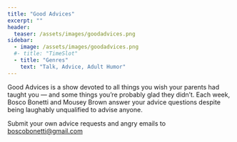 ```yaml
---
title: "Good Advices"
excerpt: ""
header:
  teaser: /assets/images/goodadvices.png
sidebar:
  - image: /assets/images/goodadvices.png
  #- title: "TimeSlot"
  - title: "Genres"
    text: "Talk, Advice, Adult Humor"
---
```


Good Advices is a show devoted to all things you wish your parents had taught you — and some things you’re probably glad they didn’t. Each week, Bosco Bonetti and Mousey Brown answer your advice questions despite being laughably unqualified to advise anyone.

Submit your own advice requests and angry emails to [boscobonetti@gmail.com](mailto:boscobonetti@gmail.com)